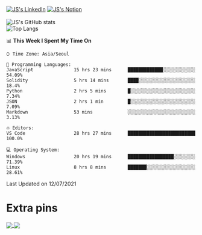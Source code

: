 
[![JS's LinkedIn](https://img.shields.io/badge/LinkedIn-blue?style=for-the-badge&logo=linkedin)](https://www.linkedin.com/in/jaeseung-lee-5a2a32139/) 
[![JS's Notion](https://img.shields.io/badge/Notion-black?style=for-the-badge&logo=notion)](https://bit.ly/93l04js) <br><br>
![JS's GitHub stats](https://github-readme-stats-lemon-five.vercel.app/api?username=tkxkd0159&hide=contribs,prs,stars,issues&show_icons=true&theme=react&include_all_commits=true)  
![Top Langs](https://github-readme-stats-lemon-five.vercel.app/api/top-langs/?username=tkxkd0159&layout=compact&hide=jupyter%20notebook,scss&langs_count=10)  


<!--START_SECTION:waka-->
📊 **This Week I Spent My Time On** 

```text
⌚︎ Time Zone: Asia/Seoul

💬 Programming Languages: 
JavaScript               15 hrs 23 mins      █████████████░░░░░░░░░░░░   54.09% 
Solidity                 5 hrs 14 mins       ████░░░░░░░░░░░░░░░░░░░░░   18.4% 
Python                   2 hrs 5 mins        █░░░░░░░░░░░░░░░░░░░░░░░░   7.34% 
JSON                     2 hrs 1 min         █░░░░░░░░░░░░░░░░░░░░░░░░   7.09% 
Markdown                 53 mins             ░░░░░░░░░░░░░░░░░░░░░░░░░   3.13%

🔥 Editors: 
VS Code                  28 hrs 27 mins      █████████████████████████   100.0%

💻 Operating System: 
Windows                  20 hrs 19 mins      █████████████████░░░░░░░░   71.39% 
Linux                    8 hrs 8 mins        ███████░░░░░░░░░░░░░░░░░░   28.61%

```


 Last Updated on 12/07/2021
<!--END_SECTION:waka-->

# Extra pins
<a href="https://github.com/tkxkd0159/go-chain">
  <img align="center" src="https://github-readme-stats-lemon-five.vercel.app/api/pin/?username=tkxkd0159&repo=go-chain&theme=react" />
</a>
<a href="https://github.com/tkxkd0159/dsalgo">
  <img align="center" src="https://github-readme-stats-lemon-five.vercel.app/api/pin/?username=tkxkd0159&repo=dsalgo&theme=react" />
</a>

<!---
- 🔭 I’m currently working on ...
- 🌱 I’m currently learning blockchain and distributed network
- 👯 I’m looking to collaborate on ...
- 🤔 I’m looking for help with ...
- 💬 Ask me about ...
- 📫 How to reach me: ...
- 😄 Pronouns: ...
- ⚡ Fun fact: ...
-->
